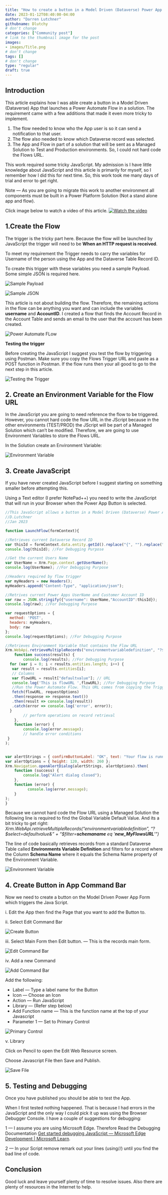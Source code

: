 ```yaml
---
title: "How to create a button in a Model Driven (Dataverse) Power App that launches a Power Automate Flow in a Solution"
date: 2023-01-12T08:40:00-04:00
author: "Darren Lutchner"
githubname: Dlutchy
# don't change
categories: ["Community post"]
# link to the thumbnail image for the post
images:
- images/Title.png
# don't change
tags: []
# don't change
type: "regular"
draft: true
---
```

## Introduction

This article explains how I was able create a button in a Model Driven (Dataverse) App that launches a Power Automate Flow in a solution. The requirement came with a few additions that made it even more tricky to implement.

1. The flow needed to know who the App user is so it can send a notification to that user.
2. The flow also needed to know which Dataverse record was selected.
3. The App and Flow in part of a solution that will be sent as a Managed Solution to Test and Production environments. So, I could not hard code the Flows URL.

This work required some tricky JavaScript. My admission is I have little knowledge about JavaScript and this article is primarily for myself, so I remember how I did this for next time. So, this work took me many days of trial and error to get right.

Note — As you are going to migrate this work to another environment all components must be built in a Power Platform Solution (Not a stand alone app and flow).

Click image below to watch a video of this article.
[![Watch the video](images/1.%20Title.png)](https://youtu.be/XF_M4Jqox5Q)

## 1.Create the Flow
The trigger is the tricky part here. Because the flow will be launched by JavaScript the trigger will need to be **When an HTTP request is received**.

To meet my requirement the Trigger needs to carry the variables for Username of the person using the App and the Dataverse Table Record ID.

To create this trigger with these variables you need a sample Payload. Some simple JSON is required here.

![Sample Payload](images/2.%20Sample%20JSON%201.png) 

![Sample JSON](images/3.%20When%20HTTP%20request%20is%20received.png)

This article is not about building the flow. Therefore, the remaining actions in the flow can be anything you want and can include the variables **username** and **AccountID**. I created a flow that finds the Account Record in the Account Table and sends an email to the user that the account has been created.

![Power Automate FLow](images/4.%20Flow.png)

**Testing the trigger**

Before creating the JavaScript I suggest you test the flow by triggering using Postman. Make sure you copy the Flows Trigger URL and paste as a POST function in Postman. If the flow runs then your all good to go to the next step in this article.

![Testing the Trigger](images/5.%20Testing%20Trigger.png)

## 2. Create an Environment Variable for the Flow URL

In the JavaScript you are going to need reference the flow to be triggered. However, you cannot hard code the flow URL in the JScript because in the other environments (TEST/PROD) the JScript will be part of a Managed Solution which can’t be modified. Therefore, we are going to use Environment Variables to store the Flows URL.

In the Solution create an Environment Variable:

![Environment Variable](images/6.%20Environment%20Variable.png)

## 3. Create JavaScript

If you have never created JavaScript before I suggest starting on something smaller before attempting this.

Using a Text editor (I prefer NotePad++) you need to write the JavaScript that will run in your Browser when the Power App Button is selected.

~~~JavaScript
//This JavaScript allows a button in a Model Driven (Dataverse) Power App that launches a Power Automate Flow in a Solution
//D.Lutchner
//Jan 2023

function LaunchFlow(formContext){

//Retrieves current Dataverse Record ID
var thisId = formContext.data.entity.getId().replace("{", "").replace("}", "");
console.log(thisId); //For Debugging Purpose

//Get the current Users Name
var UserName = Xrm.Page.context.getUserName();
console.log(UserName); //For Debugging Purpose

//Headers required by flow trigger
var myHeaders = new Headers();
myHeaders.append("Content-Type", "application/json");

//Retrives current Power Apps UserName and Customer Account ID
var raw = JSON.stringify({"username": UserName,"AccountID":thisId});
console.log(raw); //For Debugging Purpose

var requestOptions = {
  method: 'POST',
  headers: myHeaders,
  body: raw
};
console.log(requestOptions); //For Debugging Purpose

//Retrieves Environment Variable that contains the Flow URL
Xrm.WebApi.retrieveMultipleRecords("environmentvariabledefinition", "?$select=defaultvalue&" + "$filter=schemaname eq 'new_MyFlowsURL'").then(
    function success(results) {
        console.log(results); //For Debugging Purpose
  for (var i = 0; i < results.entities.length; i++) {
   var result = results.entities[i];
   // Columns
   var flowURL = result["defaultvalue"]; // URL
   console.log('This is flowURL ',flowURL); //For Debugging Purpose
   //Run the Power Automate Flow. This URL comes from copying the Trigger in the Flow Action - When a HTTP request is received
   fetch(flowURL, requestOptions)
   .then(response => response.text())
   .then(result => console.log(result))
   .catch(error => console.log('error', error)); 
  }
        // perform operations on record retrieval
    },
    function (error) {
        console.log(error.message);
        // handle error conditions
 }
);


var alertStrings = { confirmButtonLabel: "OK", text: "Your flow is running you will receive a message when it is complete", title: "Flow running" };
var alertOptions = { height: 120, width: 260 };
Xrm.Navigation.openAlertDialog(alertStrings, alertOptions).then(
    function (success) {
        console.log("Alert dialog closed");
    },
    function (error) {
          console.log(error.message);
    }
);
}
~~~

Because we cannot hard code the Flow URL using a Managed Solution the following line is required to find the Global Variable Default Value. And its a bit tricky to get right:
*Xrm.WebApi.retrieveMultipleRecords(“environmentvariabledefinition”, “?$select=defaultvalue&” + “$filter=**schemaname** eq ‘**new_MyFlowsURL**’”)*

The line of code basically retrieves records from a standard Dataverse Table called **Environments Variable Definition** and filters for a record where the Column **Schema Name** where it equals the Schema Name property of the Environment Variable.

![Environment Variable](images/7.%20Environment%20Variable%202.png)

## 4. Create Button in App Command Bar

Now we need to create a button on the Model Driven Power App Form which triggers the Java Script.

i. Edit the App then find the Page that you want to add the Button to.

ii. Select Edit Command Bar

![Create Button](images/8.%20Create%20button%20in%20App.png)

iii. Select Main Form then Edit button. — This is the records main form.

![Edit Command Bar](images/9.%20Edit%20command%20bar.png)

iv. Add a new Command

![Add Command Bar](images/10.%20Add%20Command%20Bar.png)

Add the following:

* Label — Type a label name for the Button
* Icon — Choose an Icon
* Action — Run JavaScript
* Library — (Refer step below)
* Add Function name — This is the function name at the top of your Javascript
* Parameter 1 — Set to Primary Control

![Primary Control](images/11.%20Primary%20Control.png)

v. Library

Click on Pencil to open the Edit Web Resource screen.

Choose Javascript File then Save and Publish.

![Save File](images/12.%20Save%20file.png)

## 5. Testing and Debugging

Once you have published you should be able to test the App.

When I first tested nothing happened. That is because I had errors in the JavaScript and the only way I could pick it up was using the Browser Debugger Console. I have a couple of suggestions for debugging:

1 — I assume you are using Microsoft Edge. Therefore Read the Debugging Documentation [ Get started debugging JavaScript — Microsoft Edge Development | Microsoft Learn](https://learn.microsoft.com/en-us/microsoft-edge/devtools-guide-chromium/javascript/).

2 — In your Script remove remark out your lines (using//) until you find the bad line of code.

## Conclusion

Good luck and leave yourself plenty of time to resolve issues. Also there are plenty of resources in the Internet to help.

